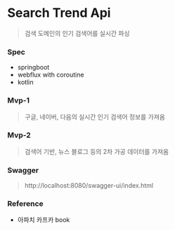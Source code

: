 # Search Trend Api

> 검색 도메인의 인기 검색어를 실시간 파싱

### Spec

- springboot
- webflux with coroutine
- kotlin

### Mvp-1

> 구글, 네이버, 다음의 실시간 인기 검색어 정보를 가져옴

### Mvp-2

> 검색어 기반, 뉴스 블로그 등의 2차 가공 데이터를 가져옴

### Swagger

> http://localhost:8080/swagger-ui/index.html

### Reference 

- 아파치 카프카 book
